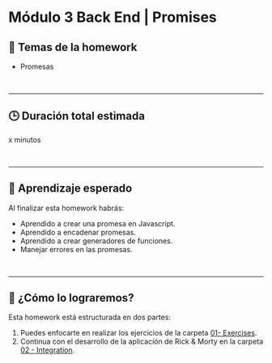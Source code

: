 # **Módulo 3 Back End | Promises**

## **📌 Temas de la homework**

-  Promesas

<br />

---

## **🕒 Duración total estimada**

x minutos

<br />

---

## **🔎 Aprendizaje esperado**

Al finalizar esta homework habrás:

-  Aprendido a crear una promesa en Javascript.
-  Aprendido a encadenar promesas.
-  Aprendido a crear generadores de funciones.
-  Manejar errores en las promesas.

<br />

---

## **📎 ¿Cómo lo lograremos?**

Esta homework está estructurada en dos partes:

1. Puedes enfocarte en realizar los ejercicios de la carpeta [01- Exercises](./01%20-%20Exercises/README.md).
2. Continua con el desarrollo de la aplicación de Rick & Morty en la carpeta [02 - Integration](./02%20-%20Integration/).
